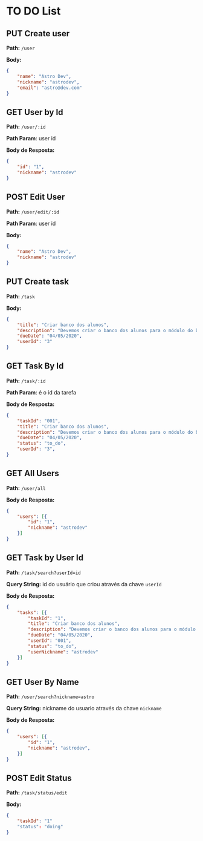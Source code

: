# TO DO List

## **PUT** Create user

**Path:** `/user`

**Body:**

```json
{
	"name": "Astro Dev",
	"nickname": "astrodev",
	"email": "astro@dev.com"
}
```

## **GET** User by Id
**Path:** `/user/:id`

**Path Param**: user id

**Body de Resposta:**

```json
{
	"id": "1",
	"nickname": "astrodev"
}
```

## **POST** Edit User
**Path:** `/user/edit/:id`

**Path Param**: user id

**Body:**

```json
{
	"name": "Astro Dev",
	"nickname": "astrodev"
}
```

## **PUT** Create task
**Path:** `/task`

**Body:**

```json
{
	"title": "Criar banco dos alunos",
	"description": "Devemos criar o banco dos alunos para o módulo do backend",
	"dueDate": "04/05/2020",
    "userId": "3"
}
```

## **GET** Task By Id

**Path:** `/task/:id`

**Path Param**: é o id da tarefa

**Body de Resposta:**

```json
{
	"taskId": "001",
	"title": "Criar banco dos alunos",
	"description": "Devemos criar o banco dos alunos para o módulo do backend",
	"dueDate": "04/05/2020",
	"status": "to_do",
	"userId": "3",
}
```

## **GET** All Users
**Path:** `/user/all`

**Body de Resposta:**

```json
{
	"users": [{
		"id": "1",
		"nickname": "astrodev"
	}]
}
```

## **GET** Task by User Id
**Path:** `/task/search?userId=id`

**Query String:** id do usuário que criou através da chave `userId`

**Body de Resposta:**

```json
{
	"tasks": [{
		"taskId": "1",
		"title": "Criar banco dos alunos",
		"description": "Devemos criar o banco dos alunos para o módulo do backend",
		"dueDate": "04/05/2020",
		"userId": "001",
		"status": "to_do",
		"userNickname": "astrodev"
	}]
}
```

## **GET** User By Name
**Path:** `/user/search?nickname=astro`

**Query String:** nickname do usuario através da chave `nickname`

**Body de Resposta:**

```json
{
	"users": [{
		"id": "1",
		"nickname": "astrodev",
	}]
}
```

## **POST** Edit Status

**Path:** `/task/status/edit`

**Body:**

```json
{
	"taskId": "1"
	"status": "doing"
}
```